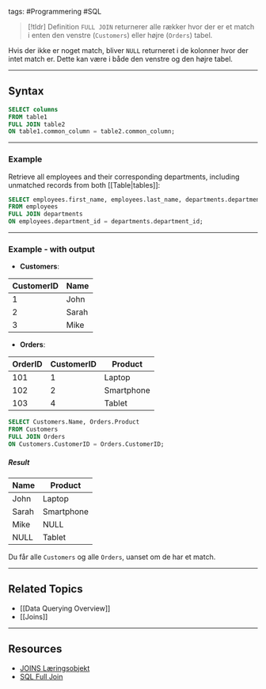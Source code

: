 tags: #Programmering #SQL

> [!tldr] Definition
> `FULL JOIN` returnerer alle rækker hvor der er et match i enten den venstre (``Customers``) eller højre (``Orders``) tabel. 

Hvis der ikke er noget match, bliver ``NULL`` returneret i de kolonner hvor der intet match er. 
Dette kan være i både den venstre og den højre tabel.

---

## Syntax
```sql
SELECT columns
FROM table1
FULL JOIN table2
ON table1.common_column = table2.common_column;
```

---

### Example
Retrieve all employees and their corresponding departments, including unmatched records from both [[Table|tables]]:
```sql
SELECT employees.first_name, employees.last_name, departments.department_name
FROM employees
FULL JOIN departments
ON employees.department_id = departments.department_id;
```

---

### Example - with output
- **Customers**:

|CustomerID|Name|
|---|---|
|1|John|
|2|Sarah|
|3|Mike|

- **Orders**:

| OrderID | CustomerID | Product    |
| ------- | ---------- | ---------- |
| 101     | 1          | Laptop     |
| 102     | 2          | Smartphone |
| 103     | 4          | Tablet     |
```SQL
SELECT Customers.Name, Orders.Product
FROM Customers
FULL JOIN Orders
ON Customers.CustomerID = Orders.CustomerID;
```

##### Result

| Name  | Product    |
| ----- | ---------- |
| John  | Laptop     |
| Sarah | Smartphone |
| Mike  | NULL       |
| NULL  | Tablet     |
Du får alle ``Customers`` og alle ``Orders``, uanset om de har et match.

---

## Related Topics
- [[Data Querying Overview]]
- [[Joins]]

---

## Resources
- [JOINS Læringsobjekt](https://scorm.itslearning.com/data/3289/C20150/ims_import_17/scormcontent/index.html#/lessons/Xh1h5Fdn8KpTJAPPs09i5HcJfDfpkvGT)
- [SQL Full Join](https://www.w3schools.com/sql/sql_join_full.asp)
